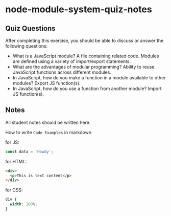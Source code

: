 # node-module-system-quiz-notes

## Quiz Questions

After completing this exercise, you should be able to discuss or answer the following questions:

- What is a JavaScript module?
  A file containing related code. Modules are defined using a variety of import/export statements.
- What are the advantages of modular programming?
  Ability to reuse JavaScript functions across different modules.
- In JavaScript, how do you make a function in a module available to other modules?
  Export JS function(s).
- In JavaScript, how do you use a function from another module?
  Import JS function(s).

## Notes

All student notes should be written here.

How to write `Code Examples` in markdown

for JS:

```javascript
const data = 'Howdy';
```

for HTML:

```html
<div>
  <p>This is text content</p>
</div>
```

for CSS:

```css
div {
  width: 100%;
}
```
